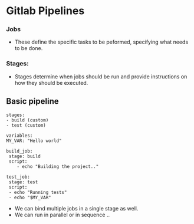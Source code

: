 # Gitlab Pipelines

### Jobs
- These define the specific tasks to be peformed, specifying what needs to be done.

### Stages:
- Stages determine when jobs should be run and provide instructions on how they should be executed.

Basic pipeline
--
```
stages:
- build (custom)
- test (custom)

variables:
MY_VAR: "Hello world"

build_job:
 stage: build
 script:
    - echo "Building the project.."

test_job:
 stage: test
 script:
 - echo "Running tests"
 - echo "$MY_VAR"

```

- We can bind multiple jobs in a single stage as well.
- We can run in parallel or in sequence ..

